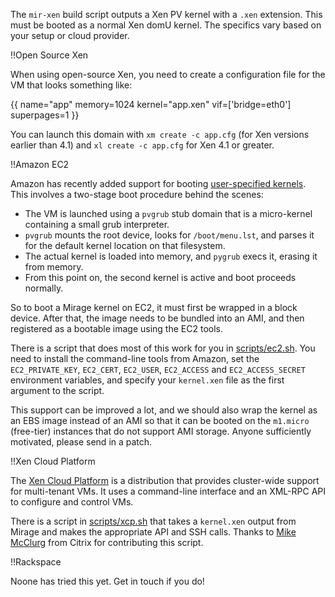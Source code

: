 The `mir-xen` build script outputs a Xen PV kernel with a `.xen` extension. This must be booted as a normal Xen domU kernel. The specifics vary based on your setup or cloud provider.

!!Open Source Xen

When using open-source Xen, you need to create a configuration file for the VM that looks something like:

{{
name="app"
memory=1024
kernel="app.xen"
vif=['bridge=eth0']
superpages=1
}}

You can launch this domain with `xm create -c app.cfg` (for Xen versions earlier than 4.1) and `xl create -c app.cfg` for Xen 4.1 or greater.

!!Amazon EC2

Amazon has recently added support for booting [user-specified kernels](http://ec2-downloads.s3.amazonaws.com/user_specified_kernels.pdf). This involves a two-stage boot procedure behind the scenes:

* The VM is launched using a `pvgrub` stub domain that is a micro-kernel containing a small grub interpreter.
* `pvgrub` mounts the root device, looks for `/boot/menu.lst`, and parses it for the default kernel location on that filesystem.
* The actual kernel is loaded into memory, and `pygrub` execs it, erasing it from memory.
* From this point on, the second kernel is active and boot proceeds normally.

So to boot a Mirage kernel on EC2, it must first be wrapped in a block device. After that, the image needs to be bundled into an AMI, and then registered as a bootable image using the EC2 tools.

There is a script that does most of this work for you in [scripts/ec2.sh](https://github.com/avsm/mirage/tree/master/scripts/ec2.sh). You need to install the command-line tools from Amazon, set the `EC2_PRIVATE_KEY`, `EC2_CERT`, `EC2_USER`, `EC2_ACCESS` and `EC2_ACCESS_SECRET` environment variables, and specify your `kernel.xen` file as the first argument to the script.

This support can be improved a lot, and we should also wrap the kernel as an EBS image instead of an AMI so that it can be booted on the `m1.micro` (free-tier) instances that do not support AMI storage. Anyone sufficiently motivated, please send in a patch.

!!Xen Cloud Platform

The [Xen Cloud Platform](http://www.xen.org/products/cloudxen.html) is a distribution that provides cluster-wide support for multi-tenant VMs. It uses a command-line interface and an XML-RPC API to configure and control VMs.

There is a script in [scripts/xcp.sh](https://github.com/avsm/mirage/tree/master/scripts/xcp.sh) that takes a `kernel.xen` output from Mirage and makes the appropriate API and SSH calls. Thanks to [Mike McClurg](https://twitter.com/mcclurmc) from Citrix for contributing this script.

!!Rackspace

Noone has tried this yet. Get in touch if you do!
